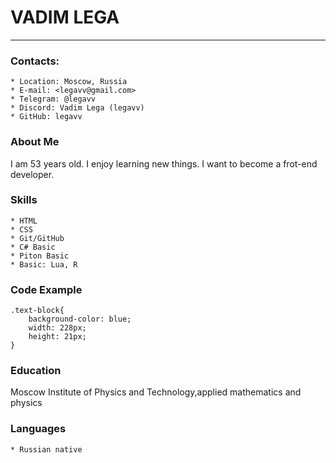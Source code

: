 # VADIM LEGA
________________________________________________

### Contacts:

    * Location: Moscow, Russia
    * E-mail: <legavv@gmail.com>
    * Telegram: @legavv
    * Discord: Vadim Lega (legavv)
    * GitHub: legavv

### About Me

I am 53 years old. I enjoy learning new things. I want to become a frot-end developer.

### Skills

    * HTML
    * CSS
    * Git/GitHub
    * C# Basic
    * Piton Basic
    * Basic: Lua, R

### Code Example

```
.text-block{
    background-color: blue;
    width: 228px;
    height: 21px;
}
```

### Education

 Moscow Institute of Physics and Technology,applied mathematics and physics

### Languages

    * Russian native
